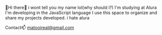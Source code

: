 💙Hi there💙
i wont tell you my name lol(why should i?)
I'm studying at Alura
I'm developing in the JavaScript language
I use this space to organize and share my projects developed.
i hate alura

Contact📫
matooireal@gmail.com


